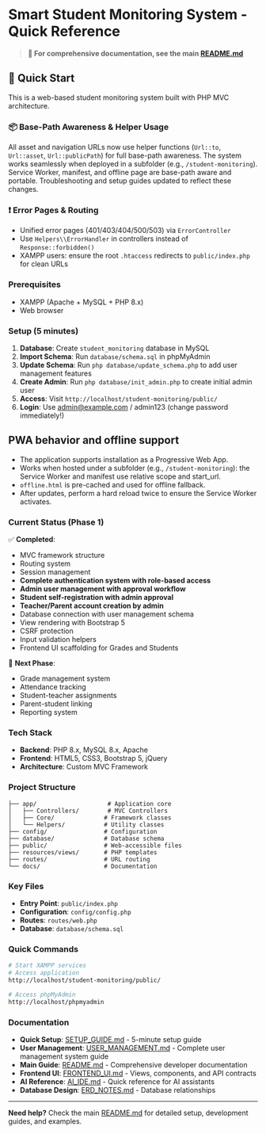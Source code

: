 # Smart Student Monitoring System - Quick Reference

> **📖 For comprehensive documentation, see the main [README.md](../README.md)**

## 🚀 Quick Start

This is a web-based student monitoring system built with PHP MVC architecture.
### 📦 Base-Path Awareness & Helper Usage
All asset and navigation URLs now use helper functions (`Url::to`, `Url::asset`, `Url::publicPath`) for full base-path awareness.
The system works seamlessly when deployed in a subfolder (e.g., `/student-monitoring`).
Service Worker, manifest, and offline page are base-path aware and portable.
Troubleshooting and setup guides updated to reflect these changes.

### ❗ Error Pages & Routing
- Unified error pages (401/403/404/500/503) via `ErrorController`
- Use `Helpers\\ErrorHandler` in controllers instead of `Response::forbidden()`
- XAMPP users: ensure the root `.htaccess` redirects to `public/index.php` for clean URLs

### Prerequisites
- XAMPP (Apache + MySQL + PHP 8.x)
- Web browser

### Setup (5 minutes)
1. **Database**: Create `student_monitoring` database in MySQL
2. **Import Schema**: Run `database/schema.sql` in phpMyAdmin
3. **Update Schema**: Run `php database/update_schema.php` to add user management features
4. **Create Admin**: Run `php database/init_admin.php` to create initial admin user
5. **Access**: Visit `http://localhost/student-monitoring/public/`
6. **Login**: Use admin@example.com / admin123 (change password immediately!)

## PWA behavior and offline support

- The application supports installation as a Progressive Web App.
- Works when hosted under a subfolder (e.g., `/student-monitoring`): the Service Worker and manifest use relative scope and start_url.
- `offline.html` is pre-cached and used for offline fallback.
- After updates, perform a hard reload twice to ensure the Service Worker activates.

### Current Status (Phase 1)
✅ **Completed**:
- MVC framework structure
- Routing system
- Session management
- **Complete authentication system with role-based access**
- **Admin user management with approval workflow**
- **Student self-registration with admin approval**
- **Teacher/Parent account creation by admin**
- Database connection with user management schema
- View rendering with Bootstrap 5
- CSRF protection
- Input validation helpers
- Frontend UI scaffolding for Grades and Students

🔄 **Next Phase**:
- Grade management system
- Attendance tracking
- Student-teacher assignments
- Parent-student linking
- Reporting system

### Tech Stack
- **Backend**: PHP 8.x, MySQL 8.x, Apache
- **Frontend**: HTML5, CSS3, Bootstrap 5, jQuery
- **Architecture**: Custom MVC Framework

### Project Structure
```
├── app/                    # Application core
│   ├── Controllers/        # MVC Controllers
│   ├── Core/              # Framework classes
│   └── Helpers/           # Utility classes
├── config/                # Configuration
├── database/              # Database schema
├── public/                # Web-accessible files
├── resources/views/       # PHP templates
├── routes/                # URL routing
└── docs/                  # Documentation
```

### Key Files
- **Entry Point**: `public/index.php`
- **Configuration**: `config/config.php`
- **Routes**: `routes/web.php`
- **Database**: `database/schema.sql`

### Quick Commands
```bash
# Start XAMPP services
# Access application
http://localhost/student-monitoring/public/

# Access phpMyAdmin
http://localhost/phpmyadmin
```

### Documentation
- **Quick Setup**: [SETUP_GUIDE.md](SETUP_GUIDE.md) - 5-minute setup guide
- **User Management**: [USER_MANAGEMENT.md](USER_MANAGEMENT.md) - Complete user management system guide
- **Main Guide**: [README.md](../README.md) - Comprehensive developer documentation
- **Frontend UI**: [FRONTEND_UI.md](FRONTEND_UI.md) - Views, components, and API contracts
- **AI Reference**: [AI_IDE.md](AI_IDE.md) - Quick reference for AI assistants
- **Database Design**: [ERD_NOTES.md](ERD_NOTES.md) - Database relationships

---

**Need help?** Check the main [README.md](../README.md) for detailed setup, development guides, and examples.



